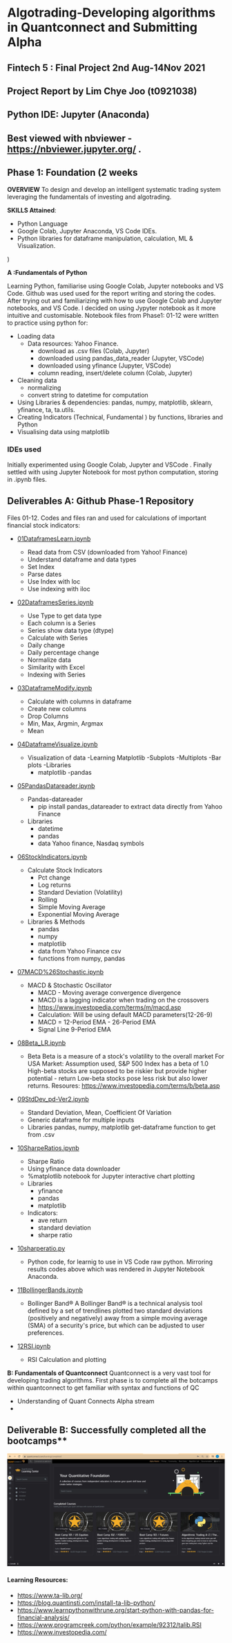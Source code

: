 # Algotrading-Developing algorithms in Quantconnect and Submitting Alpha
## Fintech 5 : Final Project 2nd Aug-14Nov 2021
## Project Report by Lim Chye Joo (t0921038)

## Python IDE: Jupyter (Anaconda)
## Best viewed with nbviewer - https://nbviewer.jupyter.org/ .

## Phase 1: Foundation (2 weeks

**OVERVIEW**
To design and develop an intelligent systematic trading system leveraging the fundamentals of
investing and algotrading.

**SKILLS Attained**: 
  - Python Language
  - Google Colab, Jupyter Anaconda, VS Code IDEs. 
  - Python libraries for dataframe manipulation, calculation, ML & Visualization.

)

**A :Fundamentals of Python**

Learning Python, familiarise using Google Colab, Jupyter notebooks and VS Code.
Github was used used for the report writing and storing the codes.
After trying out and familiarizing with how to use Google Colab and Jupyter notebooks, and VS Code. I decided on using Jypyter notebook as it more intuitive and customisable.
Notebook files from Phase1: 01-12 were written to practice using python for:

- Loading data
  - Data resources: Yahoo Finance. 
    - download as .csv files (Colab, Jupyter)
    - downloaded using pandas_data_reader (Jupyter, VSCode)
    - downloaded using yfinance (Jupyter, VSCode)
    - column reading, insert/delete column (Colab, Jupyter)
- Cleaning data
  - normalizing
  - convert string to datetime for computation
- Using Libraries & dependencies: pandas, numpy, matplotlib, sklearn, yfinance, ta, ta.utils.
- Creating Indicators (Technical, Fundamental ) by functions, libraries and Python
- Visualising data using matplotlib

### IDEs used
Initially experimented using Google Colab, Jupyter and VSCode . 
Finally settled with using Jupyter Notebook for most python computation, storing in .ipynb files. 



## Deliverables A: Github Phase-1 Repository

Files 01-12. Codes and files ran and used for calculations of important financial stock indicators:

- [01DataframesLearn.ipynb](https://github.com/sgusproject/Phase-1/blob/main/01DataframesLearn.ipynb)
  - Read data from CSV (downloaded from Yahoo! Finance)
  - Understand dataframe and data types
  - Set Index
  - Parse dates
  - Use Index with loc
  - Use indexing with iloc

- [02DataframesSeries.ipynb](https://github.com/sgusproject/Phase-1/blob/main/02DataframesSeries.ipynb)
  - Use Type to get data type
  - Each column is a Series
  - Series show data type (dtype)
  - Calculate with Series
  - Daily change
  - Daily percentage change
  - Normalize data
  - Similarity with Excel
  - Indexing with Series

- [03DataframeModify.ipynb](https://github.com/sgusproject/Phase-1/blob/main/03DataframeModify.ipynb)
  - Calculate with columns in dataframe
  - Create new columns
  - Drop Columns
  - Min, Max, Argmin, Argmax
  - Mean

- [04DataframeVisualize.ipynb](https://github.com/sgusproject/Phase-1/blob/main/04DataframeVisualize.ipynb)
  - Visualization of data
    -Learning Matplotlib
      -Subplots
      -Multiplots
      -Bar plots
  -Libraries
    - matplotlib
     -pandas

- [05PandasDatareader.ipynb](https://github.com/sgusproject/Phase-1/blob/main/05PandasDatareader.ipynb)
  - Pandas-datareader
    - pip install pandas_datareader to extract data directly from Yahoo Finance
  - Libraries
    - datetime
    - pandas
    - data Yahoo finance, Nasdaq symbols

- [06StockIndicators.ipynb](https://github.com/sgusproject/Phase-1/blob/main/06StockIndicators.ipynb)
  - Calculate Stock Indicators
    - Pct change
    - Log returns
    - Standard Deviation (Volatility)
    - Rolling
    - Simple Moving Average
    - Exponential Moving Average
  - Libraries & Methods
    - pandas
    - numpy
    - matplotlib
    - data from Yahoo Finance csv
    - functions from numpy, pandas

- [07MACD%26Stochastic.ipynb](https://github.com/sgusproject/Phase-1/blob/main/07MACD%26Stochastic.ipynb)
  - MACD & Stochastic Oscillator
    - MACD - Moving average convergence divergence
    - MACD is a lagging indicator when trading on the crossovers
    - https://www.investopedia.com/terms/m/macd.asp
    - Calculation: Will be using default MACD parameters(12-26-9)
    - MACD = 12-Period EMA - 26-Period EMA
    - Signal Line 9-Period EMA

- [08Beta_LR.ipynb](https://github.com/sgusproject/Phase-1/blob/main/08Beta_LR.ipynb)
  - Beta
    Beta is a measure of a stock's volatility to the overall market
    For USA Market: Assumption used, S&P 500 Index has a beta of 1.0
    High-beta stocks are supposed to be riskier but provide higher potential - return
    Low-beta stocks pose less risk but also lower returns.
    Resoures: https://www.investopedia.com/terms/b/beta.asp 

- [09StdDev_pd-Ver2.ipynb](https://github.com/sgusproject/Phase-1/blob/main/09StdDev_pd-Ver2.ipynb)
  - Standard Deviation, Mean, Coefficient Of Variation
  - Generic dataframe for multiple inputs
  - Libraries
    pandas, numpy, matplotlib
    get-dataframe function to get from .csv

- [10SharpeRatios.ipynb](https://github.com/sgusproject/Phase-1/blob/main/10SharpeRatios.ipynb)
  - Sharpe Ratio
  - Using yfinance data downloader
  - %matplotlib notebook for Jupyter interactive chart plotting
  - Libraries
    - yfinance
    - pandas
    - matplotlib
  - Indicators:
    - ave return
    - standard deviation
    - sharpe ratio

- [10sharperatio.py](https://github.com/sgusproject/Phase-1/blob/main/10sharperatio.py)
  - Python code, for learnig to use in VS Code raw python.
    Mirroring results codes above which was rendered in Jupyter Notebook Anaconda.

- [11BollingerBands.ipynb](https://github.com/sgusproject/Phase-1/blob/main/11BollingerBands.ipynb)
  - Bollinger Band®
    A Bollinger Band® is a technical analysis tool defined by a set of trendlines plotted two standard deviations (positively and negatively) away from a simple moving average (SMA) of a security's price, but which can be adjusted to user preferences.

- [12RSI.ipynb](https://github.com/sgusproject/Phase-1/blob/main/12RSI.ipynb)
  - RSI Calculation and plotting


**B: Fundamentals of Quantconnect**
Quantconnect is a very vast tool for developing trading algorithms. First phase is to complete all
the botcamps within quantconnect to get familiar with syntax and functions of QC
- Understanding of Quant Connects Alpha stream
- 
## Deliverable B: Successfully completed all the bootcamps**

![QC Bootcamps Completed](https://github.com/sgusproject/Phase-1/blob/gh-pages/QCBootcamps_Completed.JPG?raw=true)


#### Learning Resources:

- https://www.ta-lib.org/
- https://blog.quantinsti.com/install-ta-lib-python/
- https://www.learnpythonwithrune.org/start-python-with-pandas-for-financial-analysis/
- https://www.programcreek.com/python/example/92312/talib.RSI
- https://www.investopedia.com/

